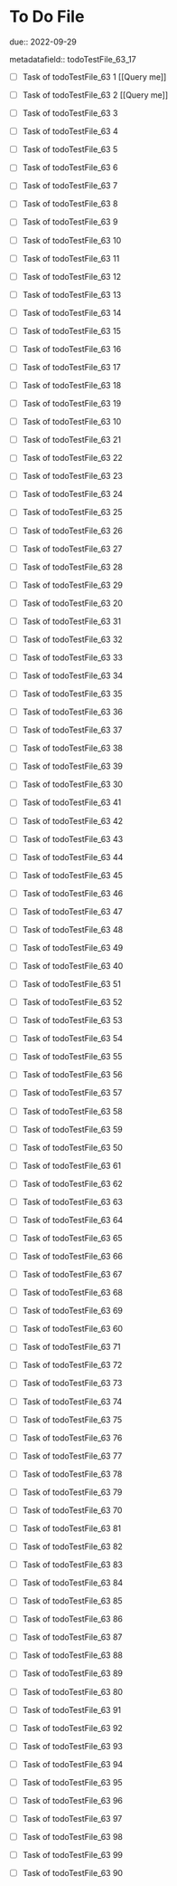 # To Do File

due:: 2022-09-29

metadatafield:: todoTestFile_63_17

- [ ] Task of todoTestFile_63 1 [[Query me]]
- [ ] Task of todoTestFile_63 2 [[Query me]]
- [ ] Task of todoTestFile_63 3
- [ ] Task of todoTestFile_63 4
- [ ] Task of todoTestFile_63 5
- [ ] Task of todoTestFile_63 6
- [ ] Task of todoTestFile_63 7
- [ ] Task of todoTestFile_63 8
- [ ] Task of todoTestFile_63 9
- [ ] Task of todoTestFile_63 10

- [ ] Task of todoTestFile_63 11 
- [ ] Task of todoTestFile_63 12 
- [ ] Task of todoTestFile_63 13
- [ ] Task of todoTestFile_63 14
- [ ] Task of todoTestFile_63 15
- [ ] Task of todoTestFile_63 16
- [ ] Task of todoTestFile_63 17
- [ ] Task of todoTestFile_63 18
- [ ] Task of todoTestFile_63 19
- [ ] Task of todoTestFile_63 10

- [ ] Task of todoTestFile_63 21 
- [ ] Task of todoTestFile_63 22 
- [ ] Task of todoTestFile_63 23
- [ ] Task of todoTestFile_63 24
- [ ] Task of todoTestFile_63 25
- [ ] Task of todoTestFile_63 26
- [ ] Task of todoTestFile_63 27
- [ ] Task of todoTestFile_63 28
- [ ] Task of todoTestFile_63 29
- [ ] Task of todoTestFile_63 20

- [ ] Task of todoTestFile_63 31 
- [ ] Task of todoTestFile_63 32 
- [ ] Task of todoTestFile_63 33
- [ ] Task of todoTestFile_63 34
- [ ] Task of todoTestFile_63 35
- [ ] Task of todoTestFile_63 36
- [ ] Task of todoTestFile_63 37
- [ ] Task of todoTestFile_63 38
- [ ] Task of todoTestFile_63 39
- [ ] Task of todoTestFile_63 30

- [ ] Task of todoTestFile_63 41 
- [ ] Task of todoTestFile_63 42 
- [ ] Task of todoTestFile_63 43
- [ ] Task of todoTestFile_63 44
- [ ] Task of todoTestFile_63 45
- [ ] Task of todoTestFile_63 46
- [ ] Task of todoTestFile_63 47
- [ ] Task of todoTestFile_63 48
- [ ] Task of todoTestFile_63 49
- [ ] Task of todoTestFile_63 40

- [ ] Task of todoTestFile_63 51 
- [ ] Task of todoTestFile_63 52 
- [ ] Task of todoTestFile_63 53
- [ ] Task of todoTestFile_63 54
- [ ] Task of todoTestFile_63 55
- [ ] Task of todoTestFile_63 56
- [ ] Task of todoTestFile_63 57
- [ ] Task of todoTestFile_63 58
- [ ] Task of todoTestFile_63 59
- [ ] Task of todoTestFile_63 50

- [ ] Task of todoTestFile_63 61 
- [ ] Task of todoTestFile_63 62 
- [ ] Task of todoTestFile_63 63
- [ ] Task of todoTestFile_63 64
- [ ] Task of todoTestFile_63 65
- [ ] Task of todoTestFile_63 66
- [ ] Task of todoTestFile_63 67
- [ ] Task of todoTestFile_63 68
- [ ] Task of todoTestFile_63 69
- [ ] Task of todoTestFile_63 60

- [ ] Task of todoTestFile_63 71 
- [ ] Task of todoTestFile_63 72 
- [ ] Task of todoTestFile_63 73
- [ ] Task of todoTestFile_63 74
- [ ] Task of todoTestFile_63 75
- [ ] Task of todoTestFile_63 76
- [ ] Task of todoTestFile_63 77
- [ ] Task of todoTestFile_63 78
- [ ] Task of todoTestFile_63 79
- [ ] Task of todoTestFile_63 70


- [ ] Task of todoTestFile_63 81 
- [ ] Task of todoTestFile_63 82 
- [ ] Task of todoTestFile_63 83
- [ ] Task of todoTestFile_63 84
- [ ] Task of todoTestFile_63 85
- [ ] Task of todoTestFile_63 86
- [ ] Task of todoTestFile_63 87
- [ ] Task of todoTestFile_63 88
- [ ] Task of todoTestFile_63 89
- [ ] Task of todoTestFile_63 80


- [ ] Task of todoTestFile_63 91 
- [ ] Task of todoTestFile_63 92 
- [ ] Task of todoTestFile_63 93
- [ ] Task of todoTestFile_63 94
- [ ] Task of todoTestFile_63 95
- [ ] Task of todoTestFile_63 96
- [ ] Task of todoTestFile_63 97
- [ ] Task of todoTestFile_63 98
- [ ] Task of todoTestFile_63 99
- [ ] Task of todoTestFile_63 90
